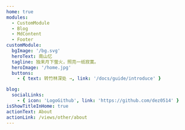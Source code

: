 ```yaml
---
home: true
modules:
  - CustomModule
  - Blog
  - MdContent
  - Footer
customModule:
  bgImage: '/bg.svg'
  heroText: 南山忆
  tagline: 独来月下萤火，照亮一纸寂寞。 
  heroImage: '/home.jpg'
  buttons:
    - { text: 转竹林深处 →, link: '/docs/guide/introduce' }

blog:
  socialLinks:
    - { icon: 'LogoGithub', link: 'https://github.com/dez0514' }
isShowTitleInHome: true
actionText: About
actionLink: /views/other/about
---
```


<!-- ## 快速开始

**npx**

```bash
# 初始化，并选择 2.x
npx @vuepress-reco/theme-cli init
```

**npm**

```bash
# 初始化，并选择 2.x
npm install @vuepress-reco/theme-cli@1.0.7 -g
theme-cli init
```

**yarn**

```bash
# 初始化，并选择 2.x
yarn global add @vuepress-reco/theme-cli@1.0.7
theme-cli init
``` -->
